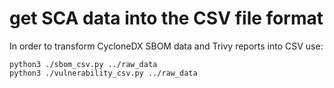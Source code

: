 # get SCA data into the CSV file format


In order to transform CycloneDX SBOM data and Trivy reports into CSV use:

```shell
python3 ./sbom_csv.py ../raw_data
python3 ./vulnerability_csv.py ../raw_data
```
